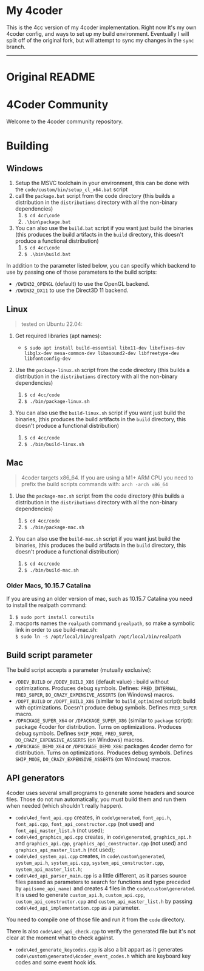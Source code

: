 # My 4coder
This is the 4cc version of my 4coder implementation. Right now It's my own 4coder config, and ways to set up my build environment. Eventually I will split off of the original fork, but will attempt to sync my changes in the `sync` branch.

---
# Original README

# 4Coder Community

Welcome to the 4coder community repository.

# Building

## Windows
1. Setup the MSVC toolchain in your environment, this can be done with the `code/custom/bin/setup_cl_x64.bat` script
2. call the `package.bat` script from the code directory (this builds a distribution in the `distributions` directory with all the non-binary dependencies)
   1. `$ cd 4cc\code`
   2. `.\bin\package.bat`
3. You can also use the `build.bat` script if you want just build the binaries (this produces the build artifacts in the `build` directory, this doesn't produce a functional distribution)
   1. `$ cd 4cc\code`
   2. `$ .\bin\build.bat`

In addition to the parameter listed below, you can specify which backend to use by passing one of those parameters to the build scripts:
- `/DWIN32_OPENGL` (default) to use the OpenGL backend.
- `/DWIN32_DX11` to use the Direct3D 11 backend.

## Linux
> tested on Ubuntu 22.04:

1. Get required libraries (apt names):
    - `$ sudo apt install build-essential libx11-dev libxfixes-dev libglx-dev mesa-common-dev libasound2-dev libfreetype-dev libfontconfig-dev`
2. Use the `package-linux.sh` script from the code directory (this builds a distribution in the `distributions` directory with all the non-binary dependencies)
   1. `$ cd 4cc/code`
   2. `$ ./bin/package-linux.sh`

3. You can also use the `build-linux.sh` script if you want just build the binaries, (this produces the build artifacts in the `build` directory, this doesn't produce a functional distribution)
   1. `$ cd 4cc/code`
   2. `$ ./bin/build-linux.sh`

## Mac 

> 4coder targets x86_64. If you are using a M1+ ARM CPU you need to prefix the build scripts commands with: `arch -arch x86_64`

1. Use the `package-mac.sh` script from the code directory (this builds a distribution in the `distributions` directory with all the non-binary dependencies)
   1. `$ cd 4cc/code`
   2. `$ ./bin/package-mac.sh` 

2. You can also use the `build-mac.sh` script if you want just build the binaries, (this produces the build artifacts in the `build` directory, this doesn't produce a functional distribution)
   1. `$ cd 4cc/code`
   2. `$ ./bin/build-mac.sh`

### Older Macs, 10.15.7 Catalina

If you are using an older version of mac, such as 10.15.7 Catalina you need to install the realpath command:

1. `$ sudo port install coreutils`
2. macports names the `realpath` command `grealpath`, so make a symbolic link in order to use build-mac.sh:  
   `$ sudo ln -s /opt/local/bin/grealpath /opt/local/bin/realpath`

## Build script parameter

The build script accepts a parameter (mutually exclusive):
- `/DDEV_BUILD` or `/DDEV_BUILD_X86` (default value) : build without optimizations.
   Produces debug symbols.
   Defines: `FRED_INTERNAL`, `FRED_SUPER`, `DO_CRAZY_EXPENSIVE_ASSERTS` (on Windows) macros.
- `/DOPT_BUILD` or `/DOPT_BUILD_X86` (similar to `build_optimized` script): build with optimizations.
   Doesn't produce debug symbols.
   Defines `FRED_SUPER` macro.
- `/DPACKAGE_SUPER_X64` or `/DPACKAGE_SUPER_X86` (similar to `package` script): package 4coder for distribution.
   Turns on optimizations.
   Produces debug symbols.
   Defines `SHIP_MODE`, `FRED_SUPER`, `DO_CRAZY_EXPENSIVE_ASSERTS` (on Windows) macros.
- `/DPACKAGE_DEMO_X64` or `/DPACKAGE_DEMO_X86`: packages 4coder demo for distribution.
   Turns on optimizations.
   Produces debug symbols.
   Defines `SHIP_MODE`, `DO_CRAZY_EXPENSIVE_ASSERTS` (on Windows) macros.
   
## API generators

4coder uses several small programs to generate some headers and source files. Those do not run automatically, you must build them and run them when needed (which shouldn't really happen).

- `code\4ed_font_api.cpp` creates, in `code\generated`, `font_api.h`, `font_api.cpp`, `font_api_constructor.cpp` (not used) and `font_api_master_list.h` (not used);
- `code\4ed_graphics_api.cpp` creates, in `code\generated`, `graphics_api.h` and `graphics_api.cpp`, `graphics_api_constructor.cpp` (not used) and `graphics_api_master_list.h` (not used);
- `code\4ed_system_api.cpp` creates, in `code\custom\generated`, `system_api.h`, `system_api.cpp`, `system_api_constructor.cpp`, `system_api_master_list.h`;
- `code\4ed_api_parser_main.cpp` is a little different, as it parses source files passed as parameters to search for functions and type preceded by `api(some_api_name)` and creates 4 files in the `code\custom\generated`. It is used to generate `custom_api.h`, `custom_api.cpp`, `custom_api_constructor.cpp` and `custom_api_master_list.h` by passing `code\4ed_api_implementation.cpp` as a parameter.

You need to compile one of those file and run it from the `code` directory.

There is also `code\4ed_api_check.cpp` to verify the generated file but it's not clear at the moment what to check against.

- `code\4ed_generate_keycodes.cpp` is also a bit appart as it generates `code\custom\generated\4coder_event_codes.h` which are keyboard key codes and some event hook ids.
